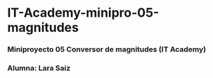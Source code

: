 # IT-Academy-minipro-05-magnitudes
### Miniproyecto 05 Conversor de magnitudes (IT Academy)
### Alumna: Lara Saiz
